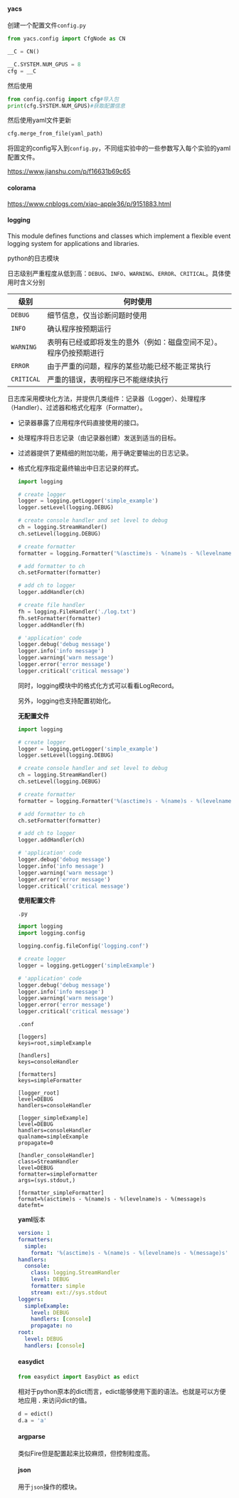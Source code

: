 #### yacs

创建一个配置文件`config.py`

```python
from yacs.config import CfgNode as CN

__C = CN()

__C.SYSTEM.NUM_GPUS = 8
cfg = __C
```

然后使用

```python
from config.config import cfg#导入包
print(cfg.SYSTEM.NUM_GPUS)#获取配置信息
```

然后使用yaml文件更新

```python
cfg.merge_from_file(yaml_path)
```

将固定的config写入到`config.py`，不同组实验中的一些参数写入每个实验的yaml配置文件。

https://www.jianshu.com/p/f16631b69c65

#### colorama

https://www.cnblogs.com/xiao-apple36/p/9151883.html

#### logging 

This module defines functions and classes which implement a flexible event logging system for applications and libraries.

python的日志模块

日志级别严重程度从低到高：`DEBUG`、`INFO`、`WARNING`、`ERROR`、`CRITICAL`。具体使用时含义分别

| 级别       | 何时使用                                                     |
| ---------- | ------------------------------------------------------------ |
| `DEBUG`    | 细节信息，仅当诊断问题时使用                                 |
| `INFO`     | 确认程序按预期运行                                           |
| `WARNING`  | 表明有已经或即将发生的意外（例如：磁盘空间不足）。程序仍按预期进行 |
| `ERROR`    | 由于严重的问题，程序的某些功能已经不能正常执行               |
| `CRITICAL` | 严重的错误，表明程序已不能继续执行                           |

日志库采用模块化方法，并提供几类组件：记录器（Logger）、处理程序（Handler）、过滤器和格式化程序（Formatter）。

- 记录器暴露了应用程序代码直接使用的接口。

- 处理程序将日志记录（由记录器创建）发送到适当的目标。

- 过滤器提供了更精细的附加功能，用于确定要输出的日志记录。

- 格式化程序指定最终输出中日志记录的样式。

  ```python
  import logging
  
  # create logger
  logger = logging.getLogger('simple_example')
  logger.setLevel(logging.DEBUG)
  
  # create console handler and set level to debug
  ch = logging.StreamHandler()
  ch.setLevel(logging.DEBUG)
  
  # create formatter
  formatter = logging.Formatter('%(asctime)s - %(name)s - %(levelname)s - %(message)s')
  
  # add formatter to ch
  ch.setFormatter(formatter)
  
  # add ch to logger
  logger.addHandler(ch)
  
  # create file handler
  fh = logging.FileHandler('./log.txt')
  fh.setFormatter(formatter)
  logger.addHandler(fh)
  
  # 'application' code
  logger.debug('debug message')
  logger.info('info message')
  logger.warning('warn message')
  logger.error('error message')
  logger.critical('critical message')
  ```

  同时，logging模块中的格式化方式可以看看LogRecord。

  另外，logging也支持配置初始化。

  **无配置文件**

  ```python
  import logging
  
  # create logger
  logger = logging.getLogger('simple_example')
  logger.setLevel(logging.DEBUG)
  
  # create console handler and set level to debug
  ch = logging.StreamHandler()
  ch.setLevel(logging.DEBUG)
  
  # create formatter
  formatter = logging.Formatter('%(asctime)s - %(name)s - %(levelname)s - %(message)s')
  
  # add formatter to ch
  ch.setFormatter(formatter)
  
  # add ch to logger
  logger.addHandler(ch)
  
  # 'application' code
  logger.debug('debug message')
  logger.info('info message')
  logger.warning('warn message')
  logger.error('error message')
  logger.critical('critical message')
  ```

  **使用配置文件**

  `.py`

  ```python
  import logging
  import logging.config
  
  logging.config.fileConfig('logging.conf')
  
  # create logger
  logger = logging.getLogger('simpleExample')
  
  # 'application' code
  logger.debug('debug message')
  logger.info('info message')
  logger.warning('warn message')
  logger.error('error message')
  logger.critical('critical message')
  ```

  `.conf`

  ```
  [loggers]
  keys=root,simpleExample
  
  [handlers]
  keys=consoleHandler
  
  [formatters]
  keys=simpleFormatter
  
  [logger_root]
  level=DEBUG
  handlers=consoleHandler
  
  [logger_simpleExample]
  level=DEBUG
  handlers=consoleHandler
  qualname=simpleExample
  propagate=0
  
  [handler_consoleHandler]
  class=StreamHandler
  level=DEBUG
  formatter=simpleFormatter
  args=(sys.stdout,)
  
  [formatter_simpleFormatter]
  format=%(asctime)s - %(name)s - %(levelname)s - %(message)s
  datefmt=
  ```

  **yaml**版本

  ```yaml
  version: 1
  formatters:
    simple:
      format: '%(asctime)s - %(name)s - %(levelname)s - %(message)s'
  handlers:
    console:
      class: logging.StreamHandler
      level: DEBUG
      formatter: simple
      stream: ext://sys.stdout
  loggers:
    simpleExample:
      level: DEBUG
      handlers: [console]
      propagate: no
  root:
    level: DEBUG
    handlers: [console]
  ```

  

  #### easydict

  ```python
  from easydict import EasyDict as edict
  ```

  相对于python原本的dict而言，edict能够使用下面的语法。也就是可以方便地应用 **.** 来访问dict的值。

  ```python
  d = edict()
  d.a = 'a'
  ```

  #### argparse

  类似Fire但是配置起来比较麻烦，但控制粒度高。

  #### json

  用于`json`操作的模块。
  
  